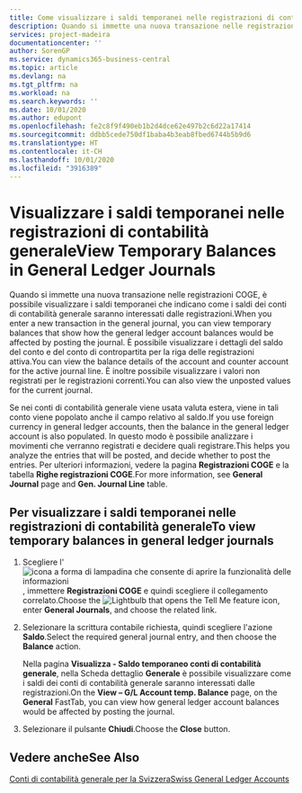```yaml
---
title: Come visualizzare i saldi temporanei nelle registrazioni di contabilità generale
description: Quando si immette una nuova transazione nelle registrazioni COGE, è possibile visualizzare i saldi temporanei che indicano come i saldi dei conti di contabilità generale saranno interessati dalle registrazioni. È possibile visualizzare i dettagli del saldo del conto e del conto di contropartita per la riga delle registrazioni attiva. È inoltre possibile visualizzare i valori non registrati per le registrazioni correnti.
services: project-madeira
documentationcenter: ''
author: SorenGP
ms.service: dynamics365-business-central
ms.topic: article
ms.devlang: na
ms.tgt_pltfrm: na
ms.workload: na
ms.search.keywords: ''
ms.date: 10/01/2020
ms.author: edupont
ms.openlocfilehash: fe2c8f9f490eb1b2d4dce62e497b2c6d22a17414
ms.sourcegitcommit: ddbb5cede750df1baba4b3eab8fbed6744b5b9d6
ms.translationtype: HT
ms.contentlocale: it-CH
ms.lasthandoff: 10/01/2020
ms.locfileid: "3916389"
---
```

# <a name="view-temporary-balances-in-general-ledger-journals"></a><span data-ttu-id="8cd9e-105">Visualizzare i saldi temporanei nelle registrazioni di contabilità generale</span><span class="sxs-lookup"><span data-stu-id="8cd9e-105">View Temporary Balances in General Ledger Journals</span></span>
<span data-ttu-id="8cd9e-106">Quando si immette una nuova transazione nelle registrazioni COGE, è possibile visualizzare i saldi temporanei che indicano come i saldi dei conti di contabilità generale saranno interessati dalle registrazioni.</span><span class="sxs-lookup"><span data-stu-id="8cd9e-106">When you enter a new transaction in the general journal, you can view temporary balances that show how the general ledger account balances would be affected by posting the journal.</span></span> <span data-ttu-id="8cd9e-107">È possibile visualizzare i dettagli del saldo del conto e del conto di contropartita per la riga delle registrazioni attiva.</span><span class="sxs-lookup"><span data-stu-id="8cd9e-107">You can view the balance details of the account and counter account for the active journal line.</span></span> <span data-ttu-id="8cd9e-108">È inoltre possibile visualizzare i valori non registrati per le registrazioni correnti.</span><span class="sxs-lookup"><span data-stu-id="8cd9e-108">You can also view the unposted values for the current journal.</span></span>  

<span data-ttu-id="8cd9e-109">Se nei conti di contabilità generale viene usata valuta estera, viene in tali conto viene popolato anche il campo relativo al saldo.</span><span class="sxs-lookup"><span data-stu-id="8cd9e-109">If you use foreign currency in general ledger accounts, then the balance in the general ledger account is also populated.</span></span> <span data-ttu-id="8cd9e-110">In questo modo è possibile analizzare i movimenti che verranno registrati e decidere quali registrare.</span><span class="sxs-lookup"><span data-stu-id="8cd9e-110">This helps you analyze the entries that will be posted, and decide whether to post the entries.</span></span> <span data-ttu-id="8cd9e-111">Per ulteriori informazioni, vedere la pagina **Registrazioni COGE** e la tabella **Righe registrazioni COGE**.</span><span class="sxs-lookup"><span data-stu-id="8cd9e-111">For more information, see **General Journal** page and **Gen. Journal Line** table.</span></span>  

## <a name="to-view-temporary-balances-in-general-ledger-journals"></a><span data-ttu-id="8cd9e-112">Per visualizzare i saldi temporanei nelle registrazioni di contabilità generale</span><span class="sxs-lookup"><span data-stu-id="8cd9e-112">To view temporary balances in general ledger journals</span></span>  

1.  <span data-ttu-id="8cd9e-113">Scegliere l'![icona a forma di lampadina che consente di aprire la funzionalità delle informazioni](../../media/ui-search/search_small.png "Informazioni sull'operazione che si desidera eseguire"), immettere **Registrazioni COGE** e quindi scegliere il collegamento correlato.</span><span class="sxs-lookup"><span data-stu-id="8cd9e-113">Choose the ![Lightbulb that opens the Tell Me feature](../../media/ui-search/search_small.png "Tell me what you want to do") icon, enter **General Journals**, and choose the related link.</span></span>  
2.  <span data-ttu-id="8cd9e-114">Selezionare la scrittura contabile richiesta, quindi scegliere l'azione **Saldo**.</span><span class="sxs-lookup"><span data-stu-id="8cd9e-114">Select the required general journal entry, and then choose the **Balance** action.</span></span>  

    <span data-ttu-id="8cd9e-115">Nella pagina **Visualizza - Saldo temporaneo conti di contabilità generale**, nella Scheda dettaglio **Generale** è possibile visualizzare come i saldi dei conti di contabilità generale saranno interessati dalle registrazioni.</span><span class="sxs-lookup"><span data-stu-id="8cd9e-115">On the **View – G/L Account temp. Balance** page, on the **General** FastTab, you can view how general ledger account balances would be affected by posting the journal.</span></span>  

3.  <span data-ttu-id="8cd9e-116">Selezionare il pulsante **Chiudi**.</span><span class="sxs-lookup"><span data-stu-id="8cd9e-116">Choose the **Close** button.</span></span>  

## <a name="see-also"></a><span data-ttu-id="8cd9e-117">Vedere anche</span><span class="sxs-lookup"><span data-stu-id="8cd9e-117">See Also</span></span>  
 [<span data-ttu-id="8cd9e-118">Conti di contabilità generale per la Svizzera</span><span class="sxs-lookup"><span data-stu-id="8cd9e-118">Swiss General Ledger Accounts</span></span>](swiss-general-ledger-accounts.md)
